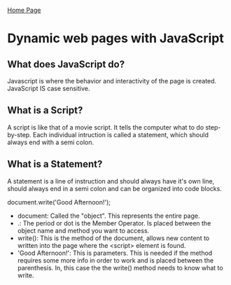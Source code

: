 [Home Page](README.md)

<!DOCTYPE html>
<html>
<link rel="stylesheet" href="style.css">
<title>DISCUSSION_06</title>
<body>
    <h1>Dynamic web pages with JavaScript</h1>
        <h2>What does JavaScript do?</h2>
            <p>Javascript is where the behavior and interactivity of the page is created. JavaScript <bold>IS</bold> case sensitive.</p>
        <h2>What is a Script?</h2>
            <p>A script is like that of a movie script. It tells the computer what to do step-by-step. Each individual intruction is called a statement, which should always end with a semi colon.</p>
        <h2>What is a Statement?</h2>
            <p>A statement is a line of instruction and should always have it's own line, should always end in a semi colon and can be organized into code blocks.</p>

<span class="pinkText">document</span>.<span class="greenText">write(</span><span class="yellowText">'Good Afternoon!'</span><span class="greenText">);</span><br>

- <span class="pinkText">document</span>: Called the "object". This represents the entire page.<br>
- .: The period or dot is the Member Operator. Is placed between the object name and method you want to access.<br>
- <span class="greenText">write()</span>: This is the method of the document, allows new content to written into the page where the &lt;script&gt; element is found.<br>
- <span class="yellowText">'Good Afternoon!'</span>: This is parameters. This is needed if the method requires some more info in order to work and is placed between the parenthesis. In, this case the the write() method needs to know what to write.<br>






</body>
</html>